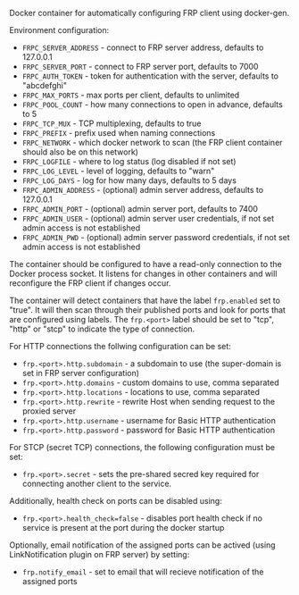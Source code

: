 Docker container for automatically configuring FRP client using docker-gen.

Environment configuration:

 * `FRPC_SERVER_ADDRESS` - connect to FRP server address, defaults to 127.0.0.1
 * `FRPC_SERVER_PORT` - connect to FRP server port, defaults to 7000
 * `FRPC_AUTH_TOKEN` - token for authentication with the server, defaults to "abcdefghi"
 * `FRPC_MAX_PORTS` - max ports per client, defaults to unlimited
 * `FRPC_POOL_COUNT` - how many connections to open in advance, defaults to 5
 * `FRPC_TCP_MUX` - TCP multiplexing, defaults to true
 * `FRPC_PREFIX` - prefix used when naming connections
 * `FRPC_NETWORK` - which docker network to scan (the FRP client container should also be on this network)
 * `FRPC_LOGFILE` - where to log status (log disabled if not set)
 * `FRPC_LOG_LEVEL` - level of logging, defaults to "warn"
 * `FRPC_LOG_DAYS` - log for how many days, defaults to 5 days
 * `FRPC_ADMIN_ADDRESS` - (optional) admin server address, defaults to 127.0.0.1
 * `FRPC_ADMIN_PORT` - (optional) admin server port, defaults to 7400
 * `FRPC_ADMIN_USER` - (optional) admin server user credentials, if not set admin access is not established
 * `FRPC_ADMIN_PWD` - (optional) admin server password credentials, if not set admin access is not established

The container should be configured to have a read-only connection to the Docker process socket. It listens for changes in
other containers and will reconfigure the FRP client if changes occur.

The container will detect containers that have the label `frp.enabled` set to "true". It will then scan through their published ports and look for ports that are configured using labels.
The `frp.<port>` label should be set to "tcp", "http" or "stcp" to indicate the type of connection.

For HTTP connections the follwing configuration can be set:

 * `frp.<port>.http.subdomain` - a subdomain to use (the super-domain is set in FRP server configuration)
 * `frp.<port>.http.domains` - custom domains to use, comma separated
 * `frp.<port>.http.locations` - locations to use, comma separated
 * `frp.<port>.http.rewrite` - rewrite Host when sending request to the proxied server
 * `frp.<port>.http.username` - username for Basic HTTP authentication
 * `frp.<port>.http.password` - password for Basic HTTP authentication

For STCP (secret TCP) connections, the following configuration must be set:

 * `frp.<port>.secret` - sets the pre-shared secred key required for connecting another client to the service.

Additionally, health check on ports can be disabled using:

 * `frp.<port>.health_check=false` - disables port health check if no service is present at the port during the docker startup

Optionally, email notification of the assigned ports can be actived (using LinkNotification plugin on FRP server) by setting:

* `frp.notify_email` - set to email that will recieve notification of the assigned ports
